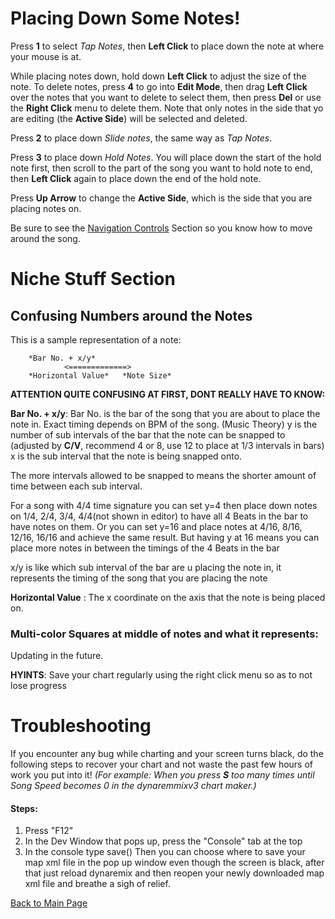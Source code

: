 
# Placing Down Some Notes!

Press **1** to select *Tap Notes*, then **Left Click** to place down the note at where your mouse is at. 

While placing notes down, hold down **Left Click** to adjust the size of the note.
To delete notes, press **4** to go into **Edit Mode**, then drag **Left Click** over the notes that you want to delete to select them, then press **Del** or use the **Right Click** menu to delete them.
Note that only notes in the side that yo are editing (the **Active Side**) will be selected and deleted.


Press **2** to place down *Slide notes*, the same way as *Tap Notes*.


Press **3** to place down *Hold Notes*. 
You will place down the start of the hold note first, then scroll to the part of the song you want to hold note to end, then **Left Click** again to place down the end of the hold note.

Press **Up Arrow** to change the **Active Side**, which is the side that you are placing notes on.


Be sure to see the [Navigation Controls](Controls%20Nav) Section so you know how to move around the song.




# Niche Stuff Section


## Confusing Numbers around the Notes

This is a sample representation of a note:

        *Bar No. + x/y*
                <=============>
        *Horizontal Value*   *Note Size*

**ATTENTION QUITE CONFUSING AT FIRST, DONT REALLY HAVE TO KNOW:**

**Bar No. + x/y**: Bar No. is the bar of the song that you are about to place the note in. Exact timing depends on BPM of the song. (Music Theory)
y is the number of sub intervals of the bar that the note can be snapped to (adjusted by **C/V**, recommend 4 or 8, use 12 to place at 1/3 intervals in bars)
x is the sub interval that the note is being snapped onto.

The more intervals allowed to be snapped to means the shorter amount of time between each sub interval.

For a song with 4/4 time signature you can set y=4 then place down notes on 1/4, 2/4, 3/4, 4/4(not shown in editor) to have all 4 Beats in the bar to have notes on them. Or you can set y=16 and place notes at 4/16, 8/16, 12/16, 16/16 and achieve the same result. But having y at 16 means you can place more notes in between the timings of the 4 Beats in the bar

x/y is like which sub interval of the bar are u placing the note in, it represents the timing of the song that you are placing the note


**Horizontal Value** : The x coordinate on the axis that the note is being placed on.



### Multi-color Squares at middle of notes and what it represents:
Updating in the future.


**HYINTS**: Save your chart regularly using the right click menu so as to not lose progress




# Troubleshooting

If you encounter any bug while charting and your screen turns black, do the following steps to recover your chart and not waste the past few hours of work you put into it!
_(For example: When you press **S** too many times until Song Speed becomes 0 in the dynaremmixv3 chart maker.)_

#### Steps:
1. Press "F12"
2. In the Dev Window that pops up, press the "Console" tab at the top
3. In the console type save()
Then you can choose where to save your map xml file in the pop up window even though the screen is black, after that just reload dynaremix and then reopen your newly downloaded map xml file and breathe a sigh of relief.



[Back to Main Page](https://github.com/TLChicken/dynamaker-guide)

